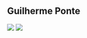 ## Guilherme Ponte

<img src="https://img.shields.io/badge/GuilhermePonte-0077B5?style=for-the-badge&logo=linkedin&logoColor=white" />
<img src="https://img.shields.io/badge/guilhermescponte@hotmail.com-0078D4?style=for-the-badge&logo=microsoft-outlook&logoColor=white" />
